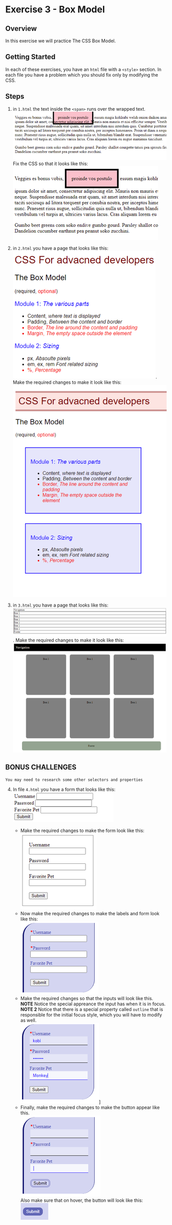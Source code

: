 # Exercise 3 - Box Model

## Overview
In this exercise we will practice The CSS Box Model.

## Getting Started
In each of these exercises, you have an `html` file with a `<style>` section. In each file you have a problem which you should fix only by modifying the CSS.

## Steps
1. in `1.html` the text inside the `<span>` runs over the wrapped text. ![problem](images/1.1.png) Fix the CSS so that it looks like this: ![Solution](images/1.2.png)

2. in `2.html` you have a page that looks like this: ![problem](images/2.1.png). Make the required changes to make it look like this: ![solution](images/2.2.png)

3. in `3.html` you have a page that looks like this: ![problem](images/3.1.png). Make the required changes to make it look like this: ![solution](images/3.2.png)

## BONUS CHALLENGES
~~~
You may need to research some other selectors and properties
~~~
4. In file `4.html` you have a form that looks like this:<br> ![problem](images/4.1.png)

    - Make the required changes to make the form look like this:<br>
     ![step2](images/4.2.png)
    - Now make the required changes to make the labels and form look like this:<br>
    ![step3](images/4.3.png)
    - Make the required changes so that the inputs will look like this. **NOTE** Notice the special appreance the input has when it is in focus. **NOTE 2** Notice that there is a special property called `outline` that is responsible for the initial focus style, which you will have to modify as well.<br>
    ![step4](images/4.4.png)]
    - Finally, make the required changes to make the button appear like this.<br>
    ![step5](images/4.5.png)<br>
    Also make sure that on hover, the button will look like this: <br>
    ![step6](images/4.6.png)
